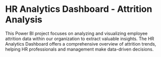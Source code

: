 # HR Analytics Dashboard - Attrition Analysis

This Power BI project focuses on analyzing and visualizing employee attrition data within our organization to extract valuable insights. The HR Analytics Dashboard offers a comprehensive overview of attrition trends, helping HR professionals and management make data-driven decisions.
